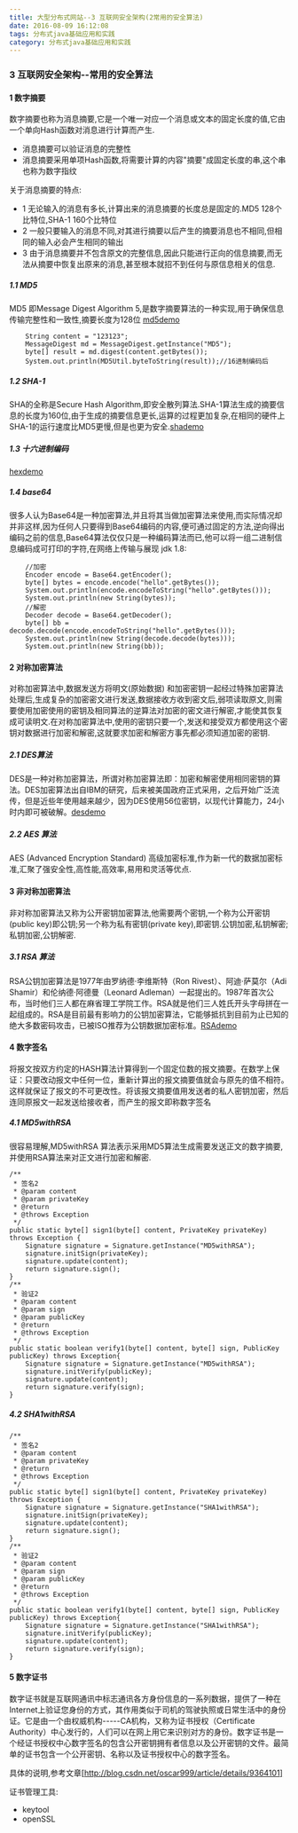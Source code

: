 ```yaml
---
title: 大型分布式网站--3 互联网安全架构(2常用的安全算法)
date: 2016-08-09 16:12:08 
tags: 分布式java基础应用和实践
category: 分布式java基础应用和实践
---
```

### 3 互联网安全架构--常用的安全算法

#### 1 数字摘要
数字摘要也称为消息摘要,它是一个唯一对应一个消息或文本的固定长度的值,它由一个单向Hash函数对消息进行计算而产生.

+ 消息摘要可以验证消息的完整性
+ 消息摘要采用单项Hash函数,将需要计算的内容"摘要"成固定长度的串,这个串也称为数字指纹

关于消息摘要的特点:

+ 1 无论输入的消息有多长,计算出来的消息摘要的长度总是固定的.MD5 128个比特位,SHA-1 160个比特位
+ 2 一般只要输入的消息不同,对其进行摘要以后产生的摘要消息也不相同,但相同的输入必会产生相同的输出
+ 3 由于消息摘要并不包含原文的完整信息,因此只能进行正向的信息摘要,而无法从摘要中恢复出原来的消息,甚至根本就招不到任何与原信息相关的信息.

##### 1.1 MD5
MD5 即Message Digest Algorithm 5,是数字摘要算法的一种实现,用于确保信息传输完整性和一致性,摘要长度为128位 [md5demo] 

[md5demo]: https://github.com/mnuo/javapenetrateinto/tree/master/src/main/java/com/mnuocom/largedistributedweb/chapter3/numbersummer/MD5Demo.java

		String content = "123123";
		MessageDigest md = MessageDigest.getInstance("MD5");
		byte[] result = md.digest(content.getBytes());
		System.out.println(MD5Util.byteToString(result));//16进制编码后

##### 1.2 SHA-1
SHA的全称是Secure Hash Algorithm,即安全散列算法.SHA-1算法生成的摘要信息的长度为160位,由于生成的摘要信息更长,运算的过程更加复杂,在相同的硬件上SHA-1的运行速度比MD5更慢,但是也更为安全.[shademo] 

[shademo]: https://github.com/mnuo/javapenetrateinto/tree/master/src/main/java/com/mnuocom/largedistributedweb/chapter3/numbersummer/SHA1Demo.java

##### 1.3 十六进制编码
[hexdemo]

[hexdemo]: https://github.com/mnuo/javapenetrateinto/tree/master/src/main/java/com/mnuocom/largedistributedweb/chapter3/numbersummer/HexDemo.java

##### 1.4 base64
很多人认为Base64是一种加密算法,并且将其当做加密算法来使用,而实际情况却并非这样,因为任何人只要得到Base64编码的内容,便可通过固定的方法,逆向得出编码之前的信息,Base64算法仅仅只是一种编码算法而已,他可以将一组二进制信息编码成可打印的字符,在网络上传输与展现
jdk 1.8:

		//加密
		Encoder encode = Base64.getEncoder();
		byte[] bytes = encode.encode("hello".getBytes());
		System.out.println(encode.encodeToString("hello".getBytes()));
		System.out.println(new String(bytes));
		//解密
		Decoder decode = Base64.getDecoder();
		byte[] bb = decode.decode(encode.encodeToString("hello".getBytes()));
		System.out.println(new String(decode.decode(bytes)));
		System.out.println(new String(bb));

#### 2 对称加密算法
对称加密算法中,数据发送方将明文(原始数据) 和加密密钥一起经过特殊加密算法处理后,生成复杂的加密密文进行发送,数据接收方收到密文后,弱项读取原文,则需要使用加密使用的密钥及相同算法的逆算法对加密的密文进行解密,才能使其恢复成可读明文.在对称加密算法中,使用的密钥只要一个,发送和接受双方都使用这个密钥对数据进行加密和解密,这就要求加密和解密方事先都必须知道加密的密钥.

##### 2.1 DES算法
DES是一种对称加密算法，所谓对称加密算法即：加密和解密使用相同密钥的算法。DES加密算法出自IBM的研究，后来被美国政府正式采用，之后开始广泛流传，但是近些年使用越来越少，因为DES使用56位密钥，以现代计算能力，24小时内即可被破解。[desdemo]

[desdemo]: https://github.com/mnuo/javapenetrateinto/tree/master/src/main/java/com/mnuocom/largedistributedweb/chapter3/symmetricencryption/DESDemo.java


##### 2.2 AES 算法
AES (Advanced Encryption Standard) 高级加密标准,作为新一代的数据加密标准,汇聚了强安全性,高性能,高效率,易用和灵活等优点.

#### 3 非对称加密算法
非对称加密算法又称为公开密钥加密算法,他需要两个密钥,一个称为公开密钥(public key)即公钥;另一个称为私有密钥(private key),即密钥.公钥加密,私钥解密;私钥加密,公钥解密.

##### 3.1 RSA 算法
RSA公钥加密算法是1977年由罗纳德·李维斯特（Ron Rivest）、阿迪·萨莫尔（Adi Shamir）和伦纳德·阿德曼（Leonard Adleman）一起提出的。1987年首次公布，当时他们三人都在麻省理工学院工作。RSA就是他们三人姓氏开头字母拼在一起组成的。RSA是目前最有影响力的公钥加密算法，它能够抵抗到目前为止已知的绝大多数密码攻击，已被ISO推荐为公钥数据加密标准。[RSAdemo]

[RSAdemo]: https://github.com/mnuo/javapenetrateinto/tree/master/src/main/java/com/mnuocom/largedistributedweb/chapter3/rsa/RSADemo.java

#### 4 数字签名
将报文按双方约定的HASH算法计算得到一个固定位数的报文摘要。在数学上保证：只要改动报文中任何一位，重新计算出的报文摘要值就会与原先的值不相符。这样就保证了报文的不可更改性。将该报文摘要值用发送者的私人密钥加密，然后连同原报文一起发送给接收者，而产生的报文即称数字签名

##### 4.1 MD5withRSA
很容易理解,MD5withRSA 算法表示采用MD5算法生成需要发送正文的数字摘要,并使用RSA算法来对正文进行加密和解密.
	
	/**
	 * 签名2
	 * @param content
	 * @param privateKey
	 * @return
	 * @throws Exception
	 */
	public static byte[] sign1(byte[] content, PrivateKey privateKey) throws Exception {
		Signature signature = Signature.getInstance("MD5withRSA");
		signature.initSign(privateKey);
		signature.update(content);
		return signature.sign();
	}
	/**
	 * 验证2
	 * @param content
	 * @param sign
	 * @param publicKey
	 * @return
	 * @throws Exception
	 */
	public static boolean verify1(byte[] content, byte[] sign, PublicKey publicKey) throws Exception{
		Signature signature = Signature.getInstance("MD5withRSA");
		signature.initVerify(publicKey);
		signature.update(content);
		return signature.verify(sign);
	}

##### 4.2 SHA1withRSA
	
	/**
	 * 签名2
	 * @param content
	 * @param privateKey
	 * @return
	 * @throws Exception
	 */
	public static byte[] sign1(byte[] content, PrivateKey privateKey) throws Exception {
		Signature signature = Signature.getInstance("SHA1withRSA");
		signature.initSign(privateKey);
		signature.update(content);
		return signature.sign();
	}
	/**
	 * 验证2
	 * @param content
	 * @param sign
	 * @param publicKey
	 * @return
	 * @throws Exception
	 */
	public static boolean verify1(byte[] content, byte[] sign, PublicKey publicKey) throws Exception{
		Signature signature = Signature.getInstance("SHA1withRSA");
		signature.initVerify(publicKey);
		signature.update(content);
		return signature.verify(sign);
	}

#### 5 数字证书
数字证书就是互联网通讯中标志通讯各方身份信息的一系列数据，提供了一种在Internet上验证您身份的方式，其作用类似于司机的驾驶执照或日常生活中的身份证。它是由一个由权威机构-----CA机构，又称为证书授权（Certificate Authority）中心发行的，人们可以在网上用它来识别对方的身份。数字证书是一个经证书授权中心数字签名的包含公开密钥拥有者信息以及公开密钥的文件。最简单的证书包含一个公开密钥、名称以及证书授权中心的数字签名。

具体的说明,参考文章[http://blog.csdn.net/oscar999/article/details/9364101]

[http://blog.csdn.net/oscar999/article/details/9364101]: http://blog.csdn.net/oscar999/article/details/9364101

证书管理工具: 

+ keytool  
+ openSSL 

